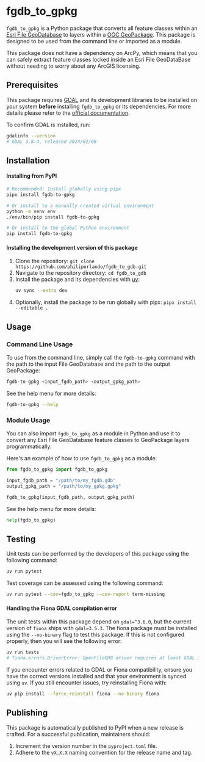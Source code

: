 # fgdb_to_gpkg

`fgdb_to_gpkg` is a Python package that converts all feature classes within an [Esri File GeoDatabase](https://pro.arcgis.com/en/pro-app/latest/help/data/geodatabases/manage-file-gdb/file-geodatabases.htm) to layers within a [OGC GeoPackage](https://www.geopackage.org). This package is designed to be used from the command line or imported as a module.

This package does not have a dependency on ArcPy, which means that you can safely extract feature classes locked inside an Esri File GeoDataBase without needing to worry about any ArcGIS licensing.

## Prerequisites

This package requires [GDAL](https://gdal.org/) and its development libraries to be installed on your system **before** installing `fgdb_to_gpkg` or its dependencies. For more details please refer to the [official documentation](https://gdal.org/en/stable/download.html). 

To confirm GDAL is installed, run:

```bash
gdalinfo --version
# GDAL 3.8.4, released 2024/02/08
```


## Installation

#### Installing from PyPI

```bash
# Recommended: Install globally using pipx
pipx install fgdb-to-gpkg

# Or install to a manually-created virtual environment
python -m venv env
./env/bin/pip install fgdb-to-gpkg

# Or install to the global Python environment
pip install fgdb-to-gpkg
```

#### Installing the development version of this package

1. Clone the repository: `git clone https://github.com/philiporlando/fgdb_to_gdb.git`
2. Navigate to the repository directory: `cd fgdb_to_gdb`
3. Install the package and its dependencies with [uv](https://astral.sh/uv):  
   ```bash
   uv sync --extra dev
   ```
4. Optionally, install the package to be run globally with pipx: `pipx install --editable .`

## Usage

### Command Line Usage

To use from the command line, simply call the `fgdb-to-gpkg` command with the path to the input File GeoDatabase and the path to the output GeoPackage:

```bash
fgdb-to-gpkg <input_fgdb_path> <output_gpkg_path>
```

See the help menu for more details:

```bash
fgdb-to-gpkg --help
```

### Module Usage

You can also import `fgdb_to_gpkg` as a module in Python and use it to convert any Esri File GeoDatabase feature classes to GeoPackage layers programmatically.

Here's an example of how to use `fgdb_to_gpkg` as a module:

```python
from fgdb_to_gpkg import fgdb_to_gpkg

input_fgdb_path = "/path/to/my_fgdb.gdb"
output_gpkg_path = "/path/to/my_gpkg.gpkg"

fgdb_to_gpkg(input_fgdb_path, output_gpkg_path)
```

See the help menu for more details:

```python
help(fgdb_to_gpkg)
```

## Testing

Unit tests can be performed by the developers of this package using the following command:

```bash
uv run pytest
```

Test coverage can be assessed using the following command:

```bash
uv run pytest --cov=fgdb_to_gpkg --cov-report term-missing
```

#### Handling the Fiona GDAL compilation error

The unit tests within this package depend on `gdal=^3.6.0`, but the current version of `fiona` ships with `gdal=3.5.3`. The fiona package must be installed using the `--no-binary` flag to test this package. If this is not configured properly, then you will see the following error:

```bash
uv run tests
# fiona.errors.DriverError: OpenFileGDB driver requires at least GDAL 3.6.0 for mode 'w', Fiona was compiled against: 3.5.3
```

If you encounter errors related to GDAL or Fiona compatibility, ensure you have the correct versions installed and that your environment is synced using `uv`. If you still encounter issues, try reinstalling Fiona with:

```bash
uv pip install --force-reinstall fiona --no-binary fiona
```

## Publishing

This package is automatically published to PyPI when a new release is crafted. For a successful publication, maintainers should:

1. Increment the version number in the `pyproject.toml` file.
2. Adhere to the `vX.X.X` naming convention for the release name and tag.